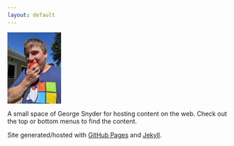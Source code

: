 ```yaml
---
layout: default
---
```


<script type="application/ld+json">
{
    "@context": {
        "@vocab": "https://schema.org/",
        "foaf": "http://xmlns.com/foaf/0.1/"
    },
    "@type": "ProfilePage",
    "dateCreated": "2025-07-05T16:34:00-05:00",
    "dateModified": "2025-07-05T16:34:00-05:00",
    "mainEntity": {
        "@type": "Person",
        "name": "George Snyder",
        "alternateName": "snydergd",
        "foaf:givenName": "George Douglas",
        "foaf:familyName": "Snyder",
        "description": "Software Engineer, Learner, Mad Scientist",
        "image": "https://snydergd.github.io/images/me2.jpg",
        "sameAs": [
            "https://snydergd.xyz/",
            "https://blog.gdsnyder.info/",
            "https://george.gdsnyder.info/",
            "https://x.com/snydergd",
            "https://github.com/snydergd"
        ]
    }
}
</script>

<img class="float-start me-5 rounded" style="max-width: 24%; vertical-align: top; clear:none" src="images/me2.jpg" />

A small space of George Snyder for hosting content on the web. Check out the top or bottom menus to find the content.

Site generated/hosted with [GitHub Pages](https://help.github.com/pages/) and [Jekyll](https://jekyllrb.com/).
